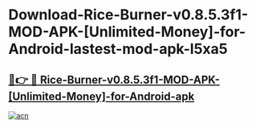 # Download-Rice-Burner-v0.8.5.3f1-MOD-APK-[Unlimited-Money]-for-Android-lastest-mod-apk-l5xa5

<h2><a href="https://apkcomod.com?title=Rice-Burner-v0.8.5.3f1-MOD-APK-[Unlimited-Money]-for-Android">🔗👉 🔴 Rice-Burner-v0.8.5.3f1-MOD-APK-[Unlimited-Money]-for-Android-apk </a></h2>

[![acn](https://github.com/user-attachments/assets/0f9c940e-d8b0-45ae-aac7-cd30a18b3e1c)](https://apkcomod.com?title=Rice-Burner-v0.8.5.3f1-MOD-APK-[Unlimited-Money]-for-Android)
